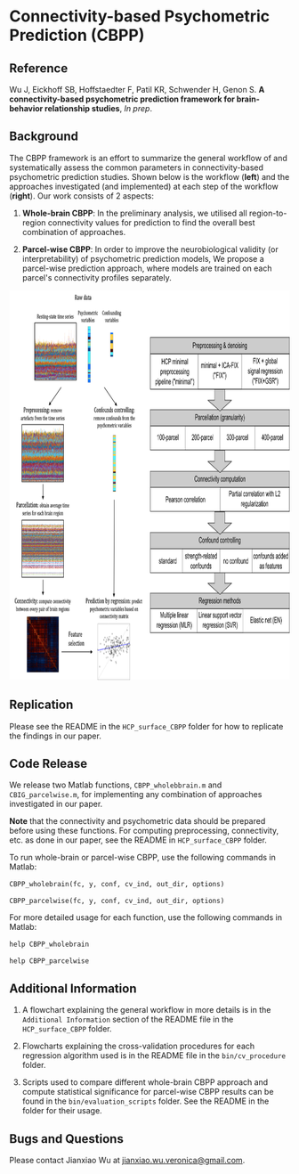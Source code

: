 # Connectivity-based Psychometric Prediction (CBPP)

## Reference

Wu J, Eickhoff SB, Hoffstaedter F, Patil KR, Schwender H, Genon S. **A connectivity-based psychometric prediction framework for brain-behavior relationship studies**, *In prep*.

## Background

The CBPP framework is an effort to summarize the general workflow of and systematically assess the common parameters in connectivity-based psychometric prediction studies. Shown below is the workflow (**left**) and the approaches investigated (and implemented) at each step of the workflow (**right**). Our work consists of 2 aspects:

1. **Whole-brain CBPP**: In the preliminary analysis, we utilised all region-to-region connectivity values for prediction to find the overall best combination of approaches.

2. **Parcel-wise CBPP**: In order to improve the neurobiological validity (or interpretability) of psychometric prediction models, We propose a parcel-wise prediction approach, where models are trained on each parcel's connectivity profiles separately.

<img src="bin/images/root_readme_img1.png" height="700" />

## Replication

Please see the README in the `HCP_surface_CBPP` folder for how to replicate the findings in our paper.

## Code Release

We release two Matlab functions, `CBPP_wholebbrain.m` and `CBIG_parcelwise.m`, for implementing any combination of approaches investigated in our paper. 

**Note** that the connectivity and psychometric data should be prepared before using these functions. For computing preprocessing, connectivity, etc. as done in our paper, see the README in `HCP_surface_CBPP` folder.

To run whole-brain or parcel-wise CBPP, use the following commands in Matlab:

```
CBPP_wholebrain(fc, y, conf, cv_ind, out_dir, options)
```

```
CBPP_parcelwise(fc, y, conf, cv_ind, out_dir, options)
```

For more detailed usage for each function, use the following commands in Matlab:

```
help CBPP_wholebrain
```
```
help CBPP_parcelwise
```

## Additional Information

1. A flowchart explaining the general workflow in more details is in the `Additional Information` section of the README file in the `HCP_surface_CBPP` folder.

2. Flowcharts explaining the cross-validation procedures for each regression algorithm used is in the README file in the `bin/cv_procedure` folder.

3. Scripts used to compare different whole-brain CBPP approach and compute statistical significance for parcel-wise CBPP results can be found in the `bin/evaluation_scripts` folder. See the README in the folder for their usage.

## Bugs and Questions

Please contact Jianxiao Wu at jianxiao.wu.veronica@gmail.com.
